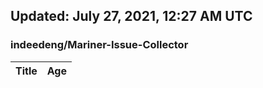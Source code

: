 ## Updated: July 27, 2021, 12:27 AM UTC


### indeedeng/Mariner-Issue-Collector
|**Title**|**Age**|
|:----|:----|